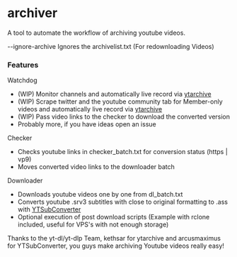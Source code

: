 # archiver
A tool to automate the workflow of archiving youtube videos.

--ignore-archive Ignores the archivelist.txt (For redownloading Videos)

### Features

Watchdog
- (WIP) Monitor channels and automatically live record via [ytarchive](https://github.com/Kethsar/ytarchive)
- (WIP) Scrape twitter and the youtube community tab for Member-only videos and automatically live record via [ytarchive](https://github.com/Kethsar/ytarchive)
- (WIP) Pass video links to the checker to download the converted version
- Probably more, if you have ideas open an issue

Checker
- Checks youtube links in checker_batch.txt for conversion status (https | vp9)
- Moves converted video links to the downloader batch

Downloader
- Downloads youtube videos one by one from dl_batch.txt
- Converts youtube .srv3 subtitles with close to original formatting to .ass with [YTSubConverter](https://github.com/arcusmaximus/YTSubConverter)
- Optional execution of post download scripts (Example with rclone included, useful for VPS's with not enough storage)



Thanks to the yt-dl/yt-dlp Team, kethsar for ytarchive and arcusmaximus for YTSubConverter, you guys make archiving Youtube videos really easy!
